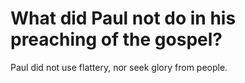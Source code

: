 # What did Paul not do in his preaching of the gospel?

Paul did not use flattery, nor seek glory from people.
